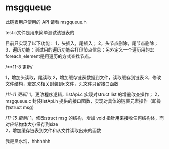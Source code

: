 # msgqueue

此链表用户使用的 API 请看 msgqueue.h

test.c文件是用来简单测试该链表的

目前只实现了以下功能：
1，头插入，尾插入；
2，头节点删除，尾节点删除；
3，遍历功能：测试用的遍历功能会打印节点信息；另外定义一个遍历用的宏 foreach_element是用遍历的方式查找节点。

/**11-8 更新/

1，增加头读取，尾读取
2，增加缓存链表数据到文件，读取缓存到链表
3，修改文件结构，宏定义相关封装到c文件，头文件只留接口函数


/*11-11 更新*/
1，更改程序逻辑，listApi.c 实现对struct list 的增删改查操作；
2，msgqueue.c 封装listApi.h 提供的接口函数，实现对具体的链表元素操作（即操作struct msg）

/*11-15 更新*/
1，修改struct msg 的结构，增加 void 指针用来接收任何结构体，而对应结构体大小保存到size                        
2，增加缓存链表到文件和从文件读取出来的函数


我是臭水沟，hhhhhhh